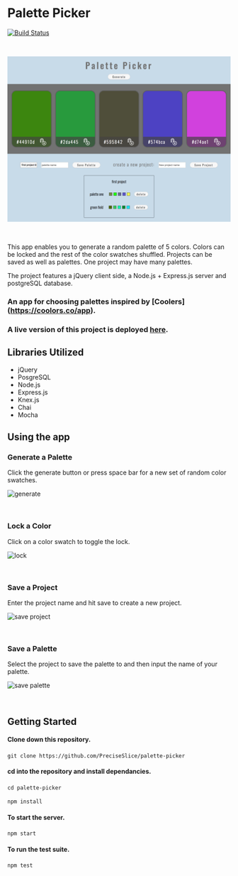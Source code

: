 # Palette Picker 

[![Build Status](https://travis-ci.org/PreciseSlice/palette-picker.svg?branch=master)](https://travis-ci.org/PreciseSlice/palette-picker)

<br/>

![full-page](./public/assets/full-page.png)

<br/>

This app enables you to generate a random palette of 5 colors. Colors can be locked and the rest of the color swatches shuffled. Projects can be saved as well as palettes. One project may have many palettes.

The project features a jQuery client side, a Node.js + Express.js server and postgreSQL database.    

### An app for choosing palettes inspired by [Coolers] (https://coolors.co/app).

### A live version of this project is deployed [here](https://palette--picker.herokuapp.com/).

## Libraries Utilized  

* jQuery
* PosgreSQL
* Node.js
* Express.js
* Knex.js
* Chai
* Mocha

## Using the app

### Generate a Palette

Click the generate button or press space bar for a new set of random color swatches.

![generate](https://media.giphy.com/media/fwWjr3g9FQaQ8EM118/giphy.gif)  

<br/>

### Lock a Color

Click on a color swatch to toggle the lock.

![lock](https://media.giphy.com/media/uUlVBl1qr5YyUWh1oZ/giphy.gif)

<br/>

### Save a Project 

Enter the project name and hit save to create a new project. 

![save project](https://media.giphy.com/media/pcJXiyJbBkQKE4hL3a/giphy.gif)

<br/>

### Save a Palette

Select the project to save the palette to and then input the name of your palette.

![save palette](https://media.giphy.com/media/Dr0rMzwfrh4zKBbLHz/giphy.gif)

<br/>

## Getting Started 

#### Clone down this repository. 

`git clone https://github.com/PreciseSlice/palette-picker`

#### cd into the repository and install dependancies.

`cd palette-picker`

`npm install`

#### To start the server.

`npm start`

#### To run the test suite.

`npm test`

